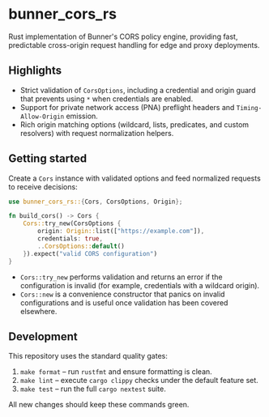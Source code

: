# bunner_cors_rs

Rust implementation of Bunner's CORS policy engine, providing fast, predictable cross-origin request handling for edge and proxy deployments.

## Highlights
- Strict validation of `CorsOptions`, including a credential and origin guard that prevents using `*` when credentials are enabled.
- Support for private network access (PNA) preflight headers and `Timing-Allow-Origin` emission.
- Rich origin matching options (wildcard, lists, predicates, and custom resolvers) with request normalization helpers.

## Getting started
Create a `Cors` instance with validated options and feed normalized requests to receive decisions:

```rust
use bunner_cors_rs::{Cors, CorsOptions, Origin};

fn build_cors() -> Cors {
    Cors::try_new(CorsOptions {
        origin: Origin::list(["https://example.com"]),
        credentials: true,
        ..CorsOptions::default()
    }).expect("valid CORS configuration")
}
```

- `Cors::try_new` performs validation and returns an error if the configuration is invalid (for example, credentials with a wildcard origin).
- `Cors::new` is a convenience constructor that panics on invalid configurations and is useful once validation has been covered elsewhere.

## Development

This repository uses the standard quality gates:

1. `make format` – run `rustfmt` and ensure formatting is clean.
2. `make lint` – execute `cargo clippy` checks under the default feature set.
3. `make test` – run the full `cargo nextest` suite.

All new changes should keep these commands green.
